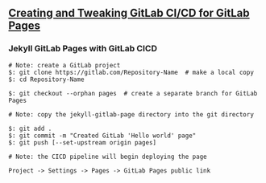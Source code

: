 ## [Creating and Tweaking GitLab CI/CD for GitLab Pages](https://docs.gitlab.com/ee/user/project/pages/getting_started_part_four.html)

### Jekyll GitLab Pages with GitLab CICD

```
# Note: create a GitLab project
$: git clone https://gitlab.com/Repository-Name  # make a local copy
$: cd Repository-Name

$: git checkout --orphan pages  # create a separate branch for GitLab Pages

# Note: copy the jekyll-gitlab-page directory into the git directory

$: git add .
$: git commit -m "Created GitLab 'Hello world' page"
$: git push [--set-upstream origin pages]

# Note: the CICD pipeline will begin deploying the page
```

```
Project -> Settings -> Pages -> GitLab Pages public link
```
